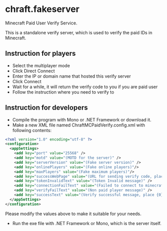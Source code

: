 chraft.fakeserver
=================

Minecraft Paid User Verify Service.

This is a standalone verify server, which is used to verify the paid IDs in Minecraft.

## Instruction for players
- Select the multiplayer mode
- Click Direct Connect
- Enter the IP or domain name that hosted this verify server
- Click Connect
- Wait for a while, it will return the verify code to you if you are paid user
- Follow the instruction where you need to verify to

## Instruction for developers
- Compile the program with Mono or .NET Framework or download it.
- Make a new XML file named ChraftMCPaidVerify.config.xml with following contents:
```xml
<?xml version="1.0" encoding="utf-8" ?>
<configuration>
  <appSettings>
    <add key="port" value="25568" />
    <add key="motd" value="(MOTD for the server)" />
    <add key="serverVersion" value="(Fake server version)" />
    <add key="onlinePlayers" value="(Fake online players)"/>
    <add key="maxPlayers" value="(Fake maximum players)"/>
    <add key="successWebPage" value="(URL for sending verify code, place {0} for where is player name, {1} for verify code, {2} for IP address)" />
    <add key="tokenInvalidText" value="(Token Invalid message)" />
    <add key="connectionFailText" value="(Failed to connect to minecraft.net message)" />
    <add key="verifyFailText" value="(Non paid player message)" />
    <add key="successText" value="(Verify successful message, place {0} to where you want to display verify code)" />
  </appSettings>
</configuration>
```
Please modify the values above to make it suitable for your needs.
- Run the exe file with .NET Framework or Mono, which is the server itself.
